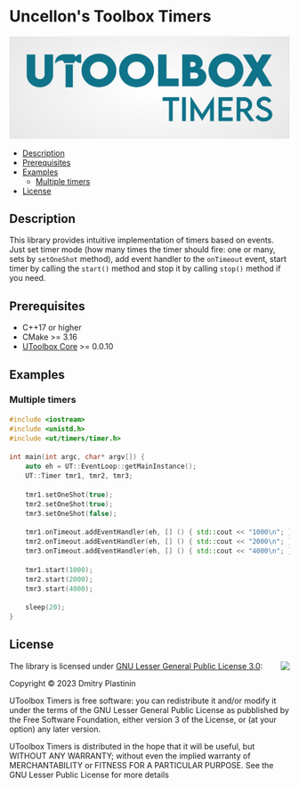 # Uncellon's Toolbox Timers

![UToolbox Logo](logo.png)

- [Description](#description)
- [Prerequisites](#prerequisites)
- [Examples](#examples)
    - [Multiple timers](#multiple-timers)
- [License](#license)

## Description

This library provides intuitive implementation of timers based on events. Just set timer mode (how many times the timer should fire: one or many, sets by `setOneShot` method), add event handler to the `onTimeout` event, start timer by calling the `start()` method and stop it by calling `stop()` method if you need.

## Prerequisites

- C++17 or higher
- CMake >= 3.16
- [UToolbox Core](https://github.com/uncellon/utoolbox-core) >= 0.0.10

## Examples

### Multiple timers

```cpp
#include <iostream>
#include <unistd.h>
#include <ut/timers/timer.h>

int main(int argc, char* argv[]) {
    auto eh = UT::EventLoop::getMainInstance();
    UT::Timer tmr1, tmr2, tmr3;

    tmr1.setOneShot(true);
    tmr2.setOneShot(true);
    tmr3.setOneShot(false);

    tmr1.onTimeout.addEventHandler(eh, [] () { std::cout << "1000\n"; });
    tmr2.onTimeout.addEventHandler(eh, [] () { std::cout << "2000\n"; });
    tmr3.onTimeout.addEventHandler(eh, [] () { std::cout << "4000\n"; });

    tmr1.start(1000);
    tmr2.start(2000);
    tmr3.start(4000);

    sleep(20);
}
```
## License

<img align="right" src="https://www.gnu.org/graphics/lgplv3-with-text-154x68.png">

The library is licensed under [GNU Lesser General Public License 3.0](https://www.gnu.org/licenses/lgpl-3.0.txt):

Copyright © 2023 Dmitry Plastinin

UToolbox Timers is free software: you can redistribute it and/or modify it under the terms of the GNU Lesser General Public License as pubblished by the Free Software Foundation, either version 3 of the License, or (at your option) any later version.

UToolbox Timers is distributed in the hope that it will be useful, but WITHOUT ANY WARRANTY; without even the implied warranty of MERCHANTABILITY or FITNESS FOR A PARTICULAR PURPOSE. See the GNU Lesser Public License for more details